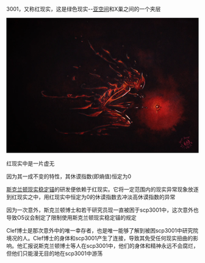 3001，又称红现实，这是绿色现实--[亚空间](../../../Z/亚空间/.md)和X巢之间的一个夹层

![Alt text](image.png)

红现实中是一片虚无

因为其一成不变的特性，其休谟指数\(即熵值\)恒定为0

[斯克兰顿现实稳定锚](../../装置和武器/斯克兰顿现实稳定锚/.md)的研发便依赖于红现实。它将一定范围内的现实异常现象放逐到红现实之中，用红现实中恒定为0的休谟指数去冲淡高休谟指数的异常

因为一次意外，斯克兰顿博士和若干研究员现一直被困于scp3001中，这次意外也导致O5议会制定了限制使用斯克兰顿现实稳定锚的规定

Clef博士是那次意外中的唯一幸存者，也是唯一能够了解到被困scp3001中研究院境况的人。Clef博士的身体和scp3001产生了连接，导致其免受任何现实扭曲的影响。他汇报说斯克兰顿博士等人在scp3001中，他们的身体和精神永远不会腐烂，但他们只能漫无目的地在scp3001中游荡